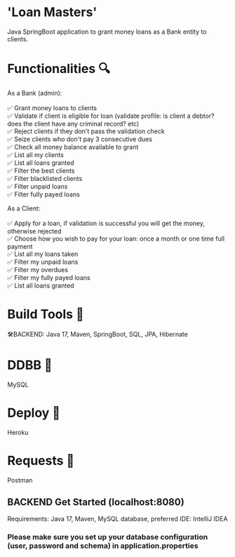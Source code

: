 # 'Loan Masters' 
Java SpringBoot application to grant money loans as a Bank entity to clients. 

# Functionalities 🔍

As a Bank (admin):<br><br>
✅ Grant money loans to clients <br>
✅ Validate if client is eligible for loan (validate profile: is client a debtor? does the client have any criminal record? etc) <br>
✅ Reject clients if they don't pass the validation check <br>
✅ Seize clients who don't pay 3 consecutive dues <br>
✅ Check all money balance available to grant <br>
✅ List all my clients <br>
✅ List all loans granted <br>
✅ Filter the best clients <br>
✅ Filter blacklisted clients <br>
✅ Filter unpaid loans <br>
✅ Filter fully payed loans <br>

As a Client:<br><br>
✅ Apply for a loan, if validation is successful you will get the money, otherwise rejected <br>
✅ Choose how you wish to pay for your loan: once a month or one time full payment <br>
✅ List all my loans taken <br>
✅ Filter my unpaid loans <br>
✅ Filter my overdues <br>
✅ Filter my fully payed loans <br>
✅ List all loans granted <br>

# Build Tools 🔧
🛠BACKEND: Java 17, Maven, SpringBoot, SQL, JPA, Hibernate<br>

# DDBB 📂
MySQL

# Deploy 🚀
Heroku

# Requests  📡 
Postman

## BACKEND Get Started (localhost:8080)

Requirements: Java 17, Maven, MySQL database, preferred IDE: IntelliJ IDEA 

### Please make sure you set up your database configuration (user, password and schema) in application.properties
